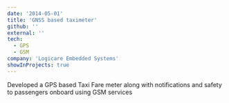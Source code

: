```yaml
---
date: '2014-05-01'
title: 'GNSS based taximeter'
github: ''
external: ''
tech:
  - GPS
  - GSM
company: 'Logicare Embedded Systems'
showInProjects: true
---
```


Developed a GPS based Taxi Fare meter along with notifications and safety to passengers onboard using GSM services